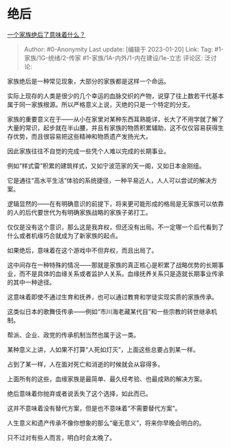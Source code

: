 # 绝后
[一个家族绝后了意味着什么？](https://www.zhihu.com/question/527710493/answer/2852598691)

> Author: #0-Anonymity
> Last update: [编辑于 2023-01-20]
> Link:
> Tag: #1-家族/1G-统绪/2-传家 #1-家族/1A-内外/1-内在建设/1e-立志
> 评论区:
> 泛讨论:

家族绝后是一种常见现象，大部分的家族都是这样一个命运。

实际上现存的人类是很少的几个幸运的血脉交织的产物，说穿了往上数若干代基本属于同一家族根源。所以严格意义上说，灭绝的只是一个特定的分支。

家族的重要意义在于——从小在家里对某种东西耳熟能详，长大了不用学就了解了大量的常识，起步就在半山腰，并且有家族的物质积累辅助，这不仅仅容易获得生存优势，而且很容易把这些精神和物质遗产发扬光大。

因此家族往往不自觉的完成一些凭个人难以完成的长期事业。

例如“样式雷”积累的建筑样式，又如宁波范家的天一阁，又如日本金刚组。

它是通往“高水平生活”体验的系统捷径，一种平易近人，人人可以尝试的解决方案。

逻辑显然的——在有明确意识的前提下，将来更可能形成的格局是无家族可以依靠的人的后代要世代为有明确家族战略的家族子弟打工。

仅仅是没有这个意识，那么这是我弃权，但还没有出局。不一定哪一个后代看到了什么或者机缘巧合就成为了新家族的起点。

如果绝后，意味着在这个游戏中不但弃权，而且出局了。

这中间存在一种特殊的情况——那就是家族的真正核心是积累了战略优势的长期事业，而不是具体的血缘关系或者监护人关系。血缘抚养关系只是造就长期事业传承的其中一种途径。

这意味着即使不通过生育和抚养，也可以通过教育和学徒实现实质的家族传承。

这类似日本的歌舞伎传承——例如“市川海老藏某代目”和一些宗教的转世继承机制。

帮派、企业、政党的传承机制当然也属于这一类。

某种意义上讲，人如果不打算“人死如灯灭”，上面这些总要占到某一样。

占到了某一样，人在面对死亡和消逝的时候就会从容得多。

上面所有的这些，血缘家族是最简单、最久经考验、也最成熟的解决方案。

绝后意味着你抛弃或者说丢失了这个选择，如此而已。

这并不意味着没有替代方案，但是也不意味着“不需要替代方案”。

人生意义和遗产传承不像你想象的那么“毫无意义”，将来你早晚会明白的。

只不过对有些人而言，明白时会太晚了。
